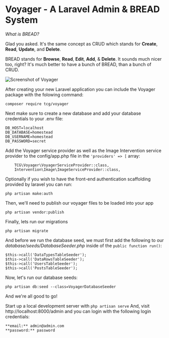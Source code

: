 # **V**oyager - A Laravel Admin & BREAD System

*What is BREAD?* 

Glad you asked. It's the same concept as CRUD which stands for **Create**, **Read**, **Update**, and **Delete**. 

BREAD stands for **Browse**, **Read**, **Edit**, **Add**, & **Delete**. It sounds much nicer too, right? It's much better to have a bunch of BREAD, than a bunch of CRUD.

![Screenshot of Voyager](https://raw.githubusercontent.com/the-control-group/voyager/master/src/assets/images/screenshot.png)

After creating your new Laravel application you can include the Voyager package with the folowing command: 

```
composer require tcg/voyager
```

Next make sure to create a new database and add your database credentials to your .env file:

```
DB_HOST=localhost
DB_DATABASE=homestead
DB_USERNAME=homestead
DB_PASSWORD=secret
```

Add the Voyager service provider as well as the Image Intervention service provider to the config/app.php file in the `'providers' => [` array:

```
    TCG\Voyager\VoyagerServiceProvider::class,
    Intervention\Image\ImageServiceProvider::class,
```

Optionally if you wish to have the front-end authentication scaffolding provided by laravel you can run:

```
php artisan make:auth
```

Then, we'll need to publish our voyager files to be loaded into your app

```
php artisan vendor:publish
```

Finally, lets run our migrations

```
php artisan migrate
```

And before we run the database seed, we must first add the following to our *database/seeds/DatabaseSeeder.php* inside of the `public function run()`:

```
$this->call('DataTypesTableSeeder');
$this->call('DataRowsTableSeeder');
$this->call('UsersTableSeeder');
$this->call('PostsTableSeeder');
```

Now, let's run our database seeds:

```
php artisan db:seed --class=VoyagerDatabaseSeeder
```

And we're all good to go! 

Start up a local development server with `php artisan serve` And, visit http://localhost:8000/admin and you can login with the following login credentials:

```
**email:** admin@admin.com
**password:** password
```
